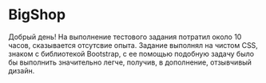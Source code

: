 # BigShop

Добрый день!
На выполнение тестового задания потратил около 10 часов, сказывается отсутсвие опыта. 
Задание выполнял на чистом CSS, знаком с библиотекой Bootstrap, с ее помощью подобную задачу было бы выполнить значительно легче, получив, в дополнение, отзывчивый дизайн.   

